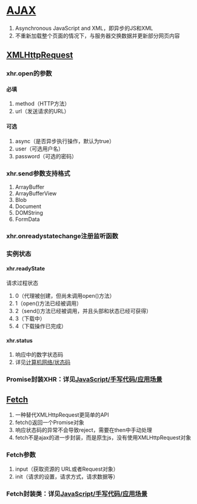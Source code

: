 # [AJAX](https://developer.mozilla.org/zh-CN/docs/Learn/JavaScript/Client-side_web_APIs/Fetching_data#xmlhttprequest)

1. Asynchronous JavaScript and XML，即异步的JS和XML
2. 不重新加载整个页面的情况下，与服务器交换数据并更新部分网页内容

## [XMLHttpRequest](https://developer.mozilla.org/zh-CN/docs/Web/API/XMLHttpRequest)

### xhr.open的参数

#### 必填

1. method（HTTP方法）
2. url（发送请求的URL）

#### 可选

1. async（是否异步执行操作，默认为true）
2. user（可选用户名）
3. password（可选的密码）

### xhr.send参数支持格式

1. ArrayBuffer
2. ArrayBufferView
3. Blob
4. Document
5. DOMString
6. FormData

### xhr.onreadystatechange注册监听函数

### 实例状态

#### xhr.readyState

请求过程状态

1. 0（代理被创建，但尚未调用open()方法）
2. 1（open()方法已经被调用）
3. 2（send()方法已经被调用，并且头部和状态已经可获得）
4. 3（下载中）
5. 4（下载操作已完成）

#### xhr.status

1. 响应中的数字状态码
2. 详见[计算机网络/状态码](../../计算机网络/07-状态码.md)

### Promise封装XHR：详见[JavaScript/手写代码/应用场景](../08-代码手写/05-应用场景.md)

## [Fetch](https://developer.mozilla.org/zh-CN/docs/Web/API/Fetch_API/Using_Fetch)

1. 一种替代XMLHttpRequest更简单的API
2. fetch()返回一个Promise对象
3. 响应状态码的异常不会导致reject，需要在then中手动处理
4. fetch不是ajax的进一步封装，而是原生js，没有使用XMLHttpRequest对象

### Fetch参数

1. input（获取资源的 URL或者Request对象）
2. init（请求的设置，请求方式，请求数据等）

### Fetch封装类：详见[JavaScript/手写代码/应用场景](../08-代码手写/05-应用场景.md)
